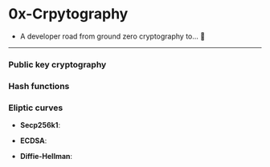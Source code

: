 # 0x-Crpytography


* A developer road from ground zero cryptography to... :rocket:

**************

### Public key cryptography


### Hash functions


### Eliptic curves


* **Secp256k1**:


* **ECDSA**: 


* **Diffie-Hellman**: